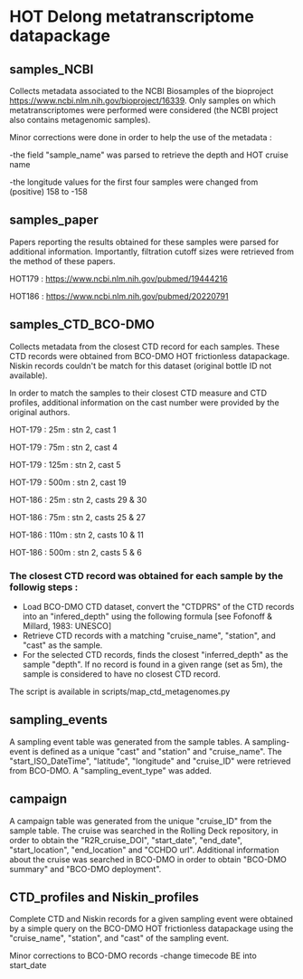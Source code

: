 # HOT Delong metatranscriptome datapackage

## samples_NCBI
Collects metadata associated to the NCBI Biosamples of the bioproject https://www.ncbi.nlm.nih.gov/bioproject/16339. Only samples on which metatranscriptomes were performed were considered (the NCBI project also contains metagenomic samples).

Minor corrections were done in order to help the use of the metadata :

-the field "sample_name" was parsed to retrieve the depth and HOT cruise name

-the longitude values for the first four samples were changed from (positive) 158 to -158


## samples_paper
Papers reporting the results obtained for these samples were parsed for additional information. Importantly, filtration cutoff sizes were retrieved from the method of these papers.

HOT179 : https://www.ncbi.nlm.nih.gov/pubmed/19444216

HOT186 : https://www.ncbi.nlm.nih.gov/pubmed/20220791

## samples_CTD_BCO-DMO
Collects metadata from the closest CTD record for each samples. These CTD records were obtained from BCO-DMO HOT frictionless datapackage. Niskin records couldn't be match for this dataset (original bottle ID not available).

In order to match the samples to their closest CTD measure and CTD profiles, additional information on the cast number were provided by the original authors.

HOT-179 :  25m :  stn 2, cast 1

HOT-179 :  75m :  stn 2, cast 4

HOT-179 :  125m :  stn 2, cast 5

HOT-179 :  500m :  stn 2, cast 19

HOT-186 :  25m :  stn 2, casts 29 & 30

HOT-186 :  75m :  stn 2, casts 25 & 27

HOT-186 :  110m :  stn 2, casts 10 & 11

HOT-186 :  500m :  stn 2, casts 5 & 6


### The closest CTD record was obtained for each sample by the followig steps :
  - Load BCO-DMO CTD dataset, convert the "CTDPRS" of the CTD records into an "infered_depth" using the following formula  [see Fofonoff & Millard, 1983: UNESCO]
  - Retrieve CTD records with a matching "cruise_name", "station", and "cast" as the sample.
  - For the selected CTD records, finds the closest "inferred_depth" as the sample "depth". If no record is found in a given range (set as 5m), the sample is considered to have no closest CTD record.

The script is available in scripts/map_ctd_metagenomes.py

## sampling_events
A sampling event table was generated from the sample tables. A sampling-event is defined as a unique "cast" and "station" and "cruise_name". The "start_ISO_DateTime", "latitude", "longitude" and "cruise_ID" were retrieved from BCO-DMO.
A "sampling_event_type" was added.

## campaign
A campaign table was generated from the unique "cruise_ID" from the sample table. The cruise was searched in the Rolling Deck repository, in order to obtain the "R2R_cruise_DOI", "start_date", "end_date", "start_location", "end_location" and "CCHDO url".
Additional information about the cruise was searched in BCO-DMO in order to obtain "BCO-DMO summary" and "BCO-DMO deployment".

## CTD_profiles and Niskin_profiles
Complete CTD and Niskin records for a given sampling event were obtained by a simple query on the BCO-DMO HOT frictionless datapackage using the "cruise_name", "station", and "cast" of the sampling event.

Minor corrections to BCO-DMO records
-change timecode BE into start_date


